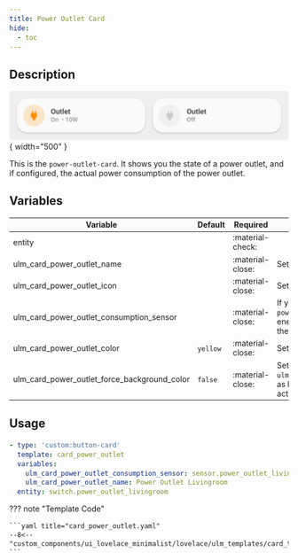 ```yaml
---
title: Power Outlet Card
hide:
  - toc
---
```

<!-- markdownlint-disable MD046 -->

## Description

![example-image](../../assets/img/ulm_cards/card_power_outlet.png){ width="500" }

This is the `power-outlet-card`. It shows you the state of a power outlet, and if configured, the actual power consumption of the power outlet.

## Variables

| Variable | Default | Required         | Notes             |
|----------|---------|------------------|-------------------|
| entity     |         | :material-check: |                   |
| ulm_card_power_outlet_name |   | :material-close: | Set custom Name |
| ulm_card_power_outlet_icon |   | :material-close: | Set custom Icon |
|ulm_card_power_outlet_consumption_sensor|  | :material-close: | If you set this sensor, the `power-outlet-card` shows the energy consumption next to the state. |
| ulm_card_power_outlet_color            | `yellow`         | :material-close: | Set Custom Color                   |             |
| ulm_card_power_outlet_force_background_color           | `false`         | :material-close: | Set `ulm_card_power_outlet_color` as background color in active state `                  |             |

## Usage

```yaml
- type: 'custom:button-card'
  template: card_power_outlet
  variables:
    ulm_card_power_outlet_consumption_sensor: sensor.power_outlet_livingroom_consumption
    ulm_card_power_outlet_name: Power Outlet Livingroom
  entity: switch.power_outlet_livingroom
```

??? note "Template Code"

    ```yaml title="card_power_outlet.yaml"
    --8<-- "custom_components/ui_lovelace_minimalist/lovelace/ulm_templates/card_templates/cards/card_power_outlet.yaml"
    ```
